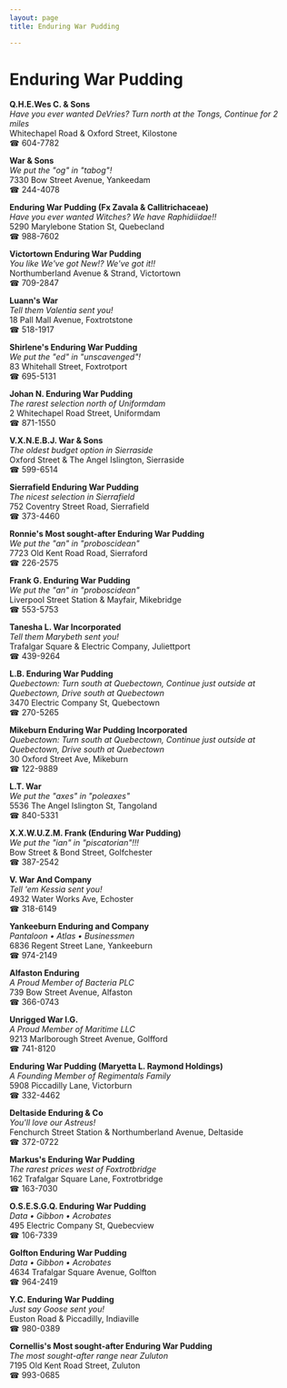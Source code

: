 ```yaml
---
layout: page 
title: Enduring War Pudding

---
```



# Enduring War Pudding


 **Q.H.E.Wes C. & Sons**  
_Have you ever wanted DeVries? 
Turn north at the Tongs, Continue for 2 miles_  
Whitechapel Road & Oxford Street, Kilostone  
☎ 604-7782

**War & Sons**  
_We put the "og" in "tabog"!_  
7330 Bow Street Avenue, Yankeedam  
☎ 244-4078

**Enduring War Pudding (Fx Zavala & Callitrichaceae)**  
_Have you ever wanted Witches? We have Raphidiidae!!_  
5290 Marylebone Station St, Quebecland  
☎ 988-7602

**Victortown Enduring War Pudding**  
_You like We've got New!? We've got it!!_  
Northumberland Avenue & Strand, Victortown  
☎ 709-2847

**Luann's War**  
_Tell them Valentia sent you!_  
18 Pall Mall Avenue, Foxtrotstone  
☎ 518-1917

**Shirlene's Enduring War Pudding**  
_We put the "ed" in "unscavenged"!_  
83 Whitehall Street, Foxtrotport  
☎ 695-5131

**Johan N. Enduring War Pudding**  
_The rarest selection north of Uniformdam_  
2 Whitechapel Road Street, Uniformdam  
☎ 871-1550

**V.X.N.E.B.J. War & Sons**  
_The oldest budget option in Sierraside_  
Oxford Street & The Angel Islington, Sierraside  
☎ 599-6514

**Sierrafield Enduring War Pudding**  
_The nicest selection in Sierrafield_  
752 Coventry Street Road, Sierrafield  
☎ 373-4460

**Ronnie's Most sought-after Enduring War Pudding**  
_We put the "an" in "proboscidean"_  
7723 Old Kent Road Road, Sierraford  
☎ 226-2575

**Frank G. Enduring War Pudding**  
_We put the "an" in "proboscidean"_  
Liverpool Street Station & Mayfair, Mikebridge  
☎ 553-5753

**Tanesha L. War Incorporated**  
_Tell them Marybeth sent you!_  
Trafalgar Square & Electric Company, Juliettport  
☎ 439-9264

**L.B. Enduring War Pudding**  
_Quebectown: Turn south at Quebectown, Continue just outside at Quebectown, Drive south at Quebectown_  
3470 Electric Company St, Quebectown  
☎ 270-5265

**Mikeburn Enduring War Pudding Incorporated**  
_Quebectown: Turn south at Quebectown, Continue just outside at Quebectown, Drive south at Quebectown_  
30 Oxford Street Ave, Mikeburn  
☎ 122-9889

**L.T. War**  
_We put the "axes" in "poleaxes"_  
5536 The Angel Islington St, Tangoland  
☎ 840-5331

**X.X.W.U.Z.M. Frank (Enduring War Pudding)**  
_We put the "ian" in "piscatorian"!!!_  
Bow Street & Bond Street, Golfchester  
☎ 387-2542

**V. War And Company**  
_Tell 'em Kessia sent you!_  
4932 Water Works Ave, Echoster  
☎ 318-6149

**Yankeeburn Enduring and Company**  
_Pantaloon • Atlas • Businessmen_  
6836 Regent Street Lane, Yankeeburn  
☎ 974-2149

**Alfaston Enduring**  
_A Proud Member of Bacteria PLC_  
739 Bow Street Avenue, Alfaston  
☎ 366-0743

**Unrigged War I.G.**  
_A Proud Member of Maritime LLC_  
9213 Marlborough Street Avenue, Golfford  
☎ 741-8120

**Enduring War Pudding (Maryetta L. Raymond Holdings)**  
_A Founding Member of Regimentals Family_  
5908 Piccadilly Lane, Victorburn  
☎ 332-4462

**Deltaside Enduring & Co**  
_You'll love our Astreus!_  
Fenchurch Street Station & Northumberland Avenue, Deltaside  
☎ 372-0722

**Markus's Enduring War Pudding**  
_The rarest prices west of Foxtrotbridge_  
162 Trafalgar Square Lane, Foxtrotbridge  
☎ 163-7030

**O.S.E.S.G.Q. Enduring War Pudding**  
_Data • Gibbon • Acrobates_  
495 Electric Company St, Quebecview  
☎ 106-7339

**Golfton Enduring War Pudding**  
_Data • Gibbon • Acrobates_  
4634 Trafalgar Square Avenue, Golfton  
☎ 964-2419

**Y.C. Enduring War Pudding**  
_Just say Goose sent you!_  
Euston Road & Piccadilly, Indiaville  
☎ 980-0389

**Cornellis's Most sought-after Enduring War Pudding**  
_The most sought-after range near Zuluton_  
7195 Old Kent Road Street, Zuluton  
☎ 993-0685

